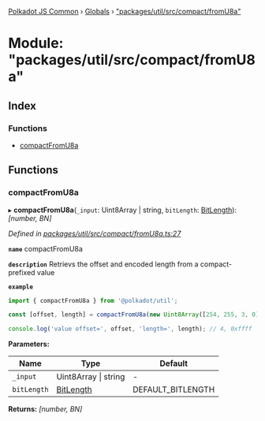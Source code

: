 [Polkadot JS Common](../README.md) › [Globals](../globals.md) › ["packages/util/src/compact/fromU8a"](_packages_util_src_compact_fromu8a_.md)

# Module: "packages/util/src/compact/fromU8a"

## Index

### Functions

* [compactFromU8a](_packages_util_src_compact_fromu8a_.md#compactfromu8a)

## Functions

###  compactFromU8a

▸ **compactFromU8a**(`_input`: Uint8Array | string, `bitLength`: [BitLength](_packages_util_src_compact_types_.md#bitlength)): *[number, BN]*

*Defined in [packages/util/src/compact/fromU8a.ts:27](https://github.com/polkadot-js/common/blob/88ecda70/packages/util/src/compact/fromU8a.ts#L27)*

**`name`** compactFromU8a

**`description`** Retrievs the offset and encoded length from a compact-prefixed value

**`example`** 
<BR>

```javascript
import { compactFromU8a } from '@polkadot/util';

const [offset, length] = compactFromU8a(new Uint8Array([254, 255, 3, 0]), 32));

console.log('value offset=', offset, 'length=', length); // 4, 0xffff
```

**Parameters:**

Name | Type | Default |
------ | ------ | ------ |
`_input` | Uint8Array &#124; string | - |
`bitLength` | [BitLength](_packages_util_src_compact_types_.md#bitlength) | DEFAULT_BITLENGTH |

**Returns:** *[number, BN]*
